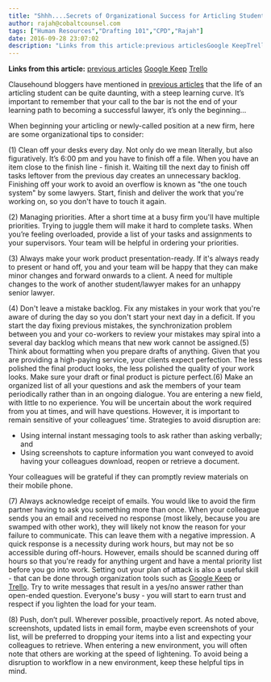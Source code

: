 ```yaml
---
title: "Shhh....Secrets of Organizational Success for Articling Students and Newly Called Lawyers"
author: rajah@cobaltcounsel.com
tags: ["Human Resources","Drafting 101","CPD","Rajah"]
date: 2016-09-28 23:07:02
description: "Links from this article:previous articlesGoogle KeepTrelloClausehound bloggers have mentioned in previous articles that the life of an articling student can..."
---
```


**Links from this article:**
[previous articles](http://blog.clausehound.com/started-from-the-bottom-an-articling-students-legal-drafting-experience-using-a-document-comparison-tool/)
[Google Keep](https://www.google.com/keep/)
[Trello](https://trello.com/)

Clausehound bloggers have mentioned in [previous articles](http://blog.clausehound.com/started-from-the-bottom-an-articling-students-legal-drafting-experience-using-a-document-comparison-tool/) that the life of an articling student can be quite daunting, with a steep learning curve. It’s important to remember that your call to the bar is not the end of your learning path to becoming a successful lawyer, it’s only the beginning…

When beginning your articling or newly-called position at a new firm, here are some organizational tips to consider:

 

(1) Clean off your desks every day. Not only do we mean literally, but also figuratively. It’s 6:00 pm and you have to finish off a file. When you have an item close to the finish line - finish it. Waiting till the next day to finish off tasks leftover from the previous day creates an unnecessary backlog. Finishing off your work to avoid an overflow is known as "the one touch system" by some lawyers. Start, finish and deliver the work that you're working on, so you don't have to touch it again.


(2) Managing priorities. After a short time at a busy firm you'll have multiple priorities. Trying to juggle them will make it hard to complete tasks. When you’re feeling overloaded, provide a list of your tasks and assignments to your supervisors. Your team will be helpful in ordering your priorities.


(3) Always make your work product presentation-ready. If it's always ready to present or hand off, you and your team will be happy that they can make minor changes and forward onwards to a client. A need for multiple changes to the work of another student/lawyer makes for an unhappy senior lawyer.


(4) Don't leave a mistake backlog. Fix any mistakes in your work that you're aware of during the day so you don't start your next day in a deficit. If you start the day fixing previous mistakes, the synchronization problem between you and your co-workers to review your mistakes may spiral into a several day backlog which means that new work cannot be assigned.(5) Think about formatting when you prepare drafts of anything. Given that you are providing a high-paying service, your clients expect perfection. The less polished the final product looks, the less polished the quality of your work looks. Make sure your draft or final product is picture perfect.(6) Make an organized list of all your questions and ask the members of your team periodically rather than in an ongoing dialogue. You are entering a new field, with little to no experience. You will be uncertain about the work required from you at times, and will have questions. However, it is important to remain sensitive of your colleagues’ time. Strategies to avoid disruption are:  

- Using internal instant messaging tools to ask rather than asking verbally; and
- Using screenshots to capture information you want conveyed to avoid having your colleagues download, reopen or retrieve a document.

Your colleagues will be grateful if they can promptly review materials on their mobile phone.


(7) Always acknowledge receipt of emails. You would like to avoid the firm partner having to ask you something more than once. When your colleague sends you an email and received no response (most likely, because you are swamped with other work), they will likely not know the reason for your failure to communicate. This can leave them with a negative impression. A quick response is a necessity during work hours, but may not be so accessible during off-hours. However, emails should be scanned during off hours so that you're ready for anything urgent and have a mental priority list before you go into work.  Setting out your plan of attack is also a useful skill - that can be done through organization tools such as [Google Keep](https://www.google.com/keep/) or [Trello](https://trello.com/). Try to write messages that result  in a yes/no answer rather than open-ended question. Everyone's busy - you will start to earn trust and respect if you lighten the load for your team.


(8) Push, don’t pull. Wherever possible, proactively report. As noted above, screenshots, updated lists in email form, maybe even screenshots of your list, will be preferred to dropping your items into a list and expecting your colleagues to retrieve. When entering a new environment, you will often note that others are working at the speed of lightening. To avoid being a disruption to workflow in a new environment, keep these helpful tips in mind.
